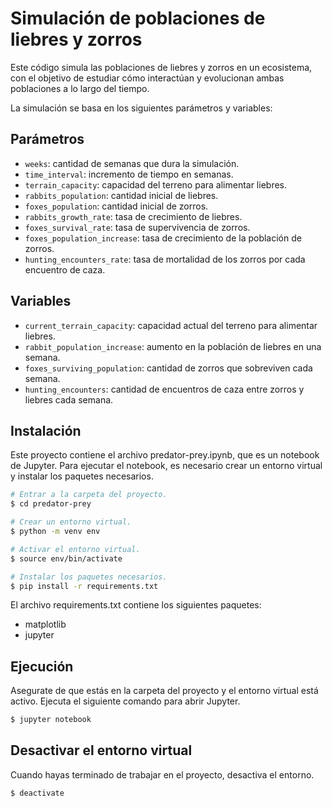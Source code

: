 # Simulación de poblaciones de liebres y zorros
Este código simula las poblaciones de liebres y zorros en un ecosistema, con el objetivo de estudiar cómo interactúan y evolucionan ambas poblaciones a lo largo del tiempo.

La simulación se basa en los siguientes parámetros y variables:

## Parámetros
- `weeks`: cantidad de semanas que dura la simulación.
- `time_interval`: incremento de tiempo en semanas.
- `terrain_capacity`: capacidad del terreno para alimentar liebres.
- `rabbits_population`: cantidad inicial de liebres.
- `foxes_population`: cantidad inicial de zorros.
- `rabbits_growth_rate`: tasa de crecimiento de liebres.
- `foxes_survival_rate`: tasa de supervivencia de zorros.
- `foxes_population_increase`: tasa de crecimiento de la población de zorros.
- `hunting_encounters_rate`: tasa de mortalidad de los zorros por cada encuentro de caza.



## Variables
- `current_terrain_capacity`: capacidad actual del terreno para alimentar liebres.
- `rabbit_population_increase`: aumento en la población de liebres en una semana.
- `foxes_surviving_population`: cantidad de zorros que sobreviven cada semana.
- `hunting_encounters`: cantidad de encuentros de caza entre zorros y liebres cada semana.

## Instalación

Este proyecto contiene el archivo predator-prey.ipynb, que es un notebook de Jupyter. Para ejecutar el notebook, es necesario crear un entorno virtual y instalar los paquetes necesarios.

```sh
# Entrar a la carpeta del proyecto.
$ cd predator-prey

# Crear un entorno virtual.
$ python -m venv env

# Activar el entorno virtual.
$ source env/bin/activate

# Instalar los paquetes necesarios.
$ pip install -r requirements.txt
```

El archivo requirements.txt contiene los siguientes paquetes:
- matplotlib
- jupyter

## Ejecución
Asegurate de que estás en la carpeta del proyecto y el entorno virtual está activo. Ejecuta el siguiente comando para abrir Jupyter.

```sh
$ jupyter notebook
```

## Desactivar el entorno virtual
Cuando hayas terminado de trabajar en el proyecto, desactiva el entorno.

```sh
$ deactivate
```
